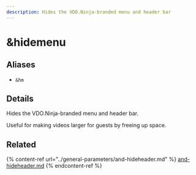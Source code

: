 ```yaml
---
description: Hides the VDO.Ninja-branded menu and header bar
---
```


# \&hidemenu

## Aliases

* `&hm`

## Details

Hides the VDO.Ninja-branded menu and header bar.

Useful for making videos larger for guests by freeing up space.

## Related

{% content-ref url="../general-parameters/and-hideheader.md" %}
[and-hideheader.md](../general-parameters/and-hideheader.md)
{% endcontent-ref %}
